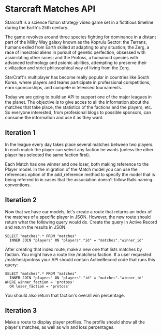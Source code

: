 # Starcraft Matches API

Starcraft is a science fiction strategy video game set in a fictitious timeline during the Earth's 25th century.

The game revolves around three species fighting for dominance in a distant part of the Milky Way galaxy known as the Koprulu Sector: the Terrans, humans exiled from Earth skilled at adapting to any situation; the Zerg, a race of insectoid aliens in pursuit of genetic perfection, obsessed with assimilating other races; and the Protoss, a humanoid species with advanced technology and psionic abilities, attempting to preserve their civilization and strict philosophical way of living from the Zerg.

StarCraft's multiplayer has become really popular in countries like South Korea, where players and teams participate in professional competitions, earn sponsorships, and compete in televised tournaments.

Today we are going to build an API to support one of the major leagues in the planet. The objective is to give acces to all the information about the matches that take place, the statistics of the factions and the players, etc. So everyone interested, from profesional blogs to possible sponsors, can consume the information and use it as they want.

## Iteration 1

In the league every day takes place several matches between two players. In each match the player can select any faction he wants (unless the other player has selected the same faction first).

Each Match has one winner and one loser, both making reference to the Player model. In the migration of the Match model you can use the references option of the add_reference method to specify the model that is being referred to in cases that the association doesn't follow Rails naming conventions.

## Iteration 2

Now that we have our models, let's create a route that returns an index of the matches of a specific player in JSON. However, the new route should return what the following query would do. Create the query in Active Record and return the results in JSON.

```
SELECT "matches".* FROM "matches"
  INNER JOIN "players" ON "players"."id" = "matches"."winner_id"
```

After creating that index route, make a new one that lists matches by faction. You might have a route like /matches/:faction. If a user requested /matches/protoss your API should contain ActiveRecord code that runs this query:

```
SELECT "matches".* FROM "matches"
  INNER JOIN "players" ON "players"."id" = "matches"."winner_id"
WHERE winner_faction = 'protoss'
  OR loser_faction = 'protoss'
 ```

You should also return that faction's overall win percentage.

## Iteration 3

Make a route to display player profiles. The profile should show all the player's matches, as well as win and loss percentages.
